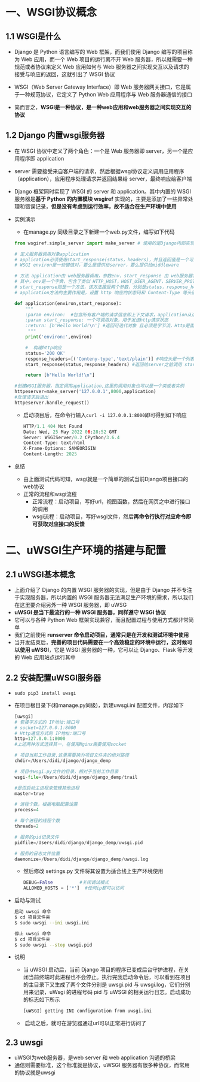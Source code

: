 # 一、WSGI协议概念

## 1.1 WSGI是什么

- Django 是 Python 语言编写的 Web 框架，而我们使用 Django 编写的项目称为 Web 应用，而一个 Web 项目的运行离不开 Web 服务器，所以就需要一种规范或者协议来定义 Web 应用如何与 Web 服务器之间实现交互以及请求的接受与响应的返回，这就引出了 WSGI 协议

- WSGI（Web Server Gateway Interface）即 Web 服务器网关接口，它是属于一种规范协议，它定义了 Python Web 应用程序与 Web 服务器通信的接口

- 简而言之，**WSGI是一种协议，是一种web应用和web服务器之间实现交互的协议**

## 1.2 Django 内置wsgi服务器

- 在 WSGI 协议中定义了两个角色：一个是 Web 服务器即 server，另一个是应用程序即 application

- server 需要接受来自客户端的请求，然后根据wsgi协议定义调用应用程序（application），应用程序处理请求并返回结果给 server，最终响应给客户端

- Django 框架同时实现了 WSGI 的 server 和 application。其中内置的 WSGI 服务器是**基于 Python 的内置模块 wsgiref** 实现的，主要是添加了一些异常处理和错误记录，**但是没有考虑到运行效率，故不适合在生产环境中使用**

- 实例演示

  - 在manage.py 同级目录之下新建一个web.py文件，编写如下代码

  ```python
  from wsgiref.simple_server import make_server # 使用的是Django内部实现的WSGI服务器
  
  # 定义服务器调用对象application
  # application必须使用start_response(status，headers)，并且返回值是一个可迭的代序列，序列中的每个对象将标准输出
  # WSGI environ是一些键值对，要么是提供给server，要么提供给middleware
  
  # 方法 application由 web服务器调用，参数env，start_response 由 web服务器实现并传入
  # 其中，env是一个字典，包含了类似 HTTP_HOST，HOST_USER_AGENT，SERVER_PROTOCO 等环境变量。
  # start_response则是一个方法，该方法接受两个参数，分别是status，response_headers。
  # application方法的主要作用是，设置 http 响应的状态码和 Content-Type 等头部信息，并返回响应的具体结果。
  
  def application(environ,start_response): 
      """
      :param environ:  #包含所有客户端的请求信息即上下文请求，application从这个参数中获取客户端请求意图
      :param start_response: 一个可调用对象，用于发送http请求状态
      :return: [b'Hello World!\n'] #返回可迭代对象 且必须是字节流，Http是面向字节流协议
       """
      print('environ:',environ)
  
      #  构建http响应
      status='200 OK'
      response_headers=[('Conteny-type','text/plain')] #响应头是一个列表
      start_response(status,response_headers) #返回给server之前调用 start_response
  
      return [b"Hello World!\n"]
  
  #创建WSGI服务器，指定调用application,这里的调用对象也可以是一个类或者实例
  httpeserver=make_server('127.0.0.1',8000,application) 
  #处理请求后退出
  httpeserver.handle_request()
  ```

  - 启动项目后，在命令行输入`curl -i 127.0.0.1:8000`即可得到如下响应

    ```python
    HTTP/1.1 404 Not Found
    Date: Wed, 25 May 2022 06:28:52 GMT
    Server: WSGIServer/0.2 CPython/3.6.4
    Content-Type: text/html
    X-Frame-Options: SAMEORIGIN
    Content-Length: 2025
    ```

- 总结

  - 由上面测试代码可知，wsgi就是一个简单的测试当前Django项目接口的web协议
  - 正常的流程和wsgi流程
    - 正常流程：启动项目，写好url，视图函数，然后在网页之中进行接口的调用
    - wsgi流程：启动项目，写好wsgi文件，然后**再命令行执行对应命令即可获取对应接口的反馈**

# 二、uWSGI生产环境的搭建与配置

## 2.1 uWSGI基本概念

- 上面介绍了 Django 的内置 WSGI 服务器的实现，但是由于 Django 并不专注于实现服务器，所以内置的 WSGI 服务器无法满足生产环境的需求，所以我们在这里要介绍另外一种 WSGI 服务器，即 uWSG
- **uWSGI 是当下最流行的一种 WSGI 服务器，同样遵守 WSGI 协议**
- 它可以与各种 Python Web 框架实现兼容，而且配置过程与使用方式都非常简单
- 我们之前使用 **runserver 命令启动项目，通常只是在开发和测试环境中使用**
- 当开发结束后，**完善的项目代码需要在一个高效稳定的环境中运行，这时候可以使用 uWSGI**，它是 WSGI 服务器的一种，它可以让 Django、Flask 等开发的 Web 应用站点运行其中

## 2.2 安装配置uWSGI服务器

- `sudo pip3 install uwsgi`

- 在项目根目录下(和manage.py同级)，新建uwsgi.ini 配置文件，内容如下

  ```python
  [uwsgi]
  # 套接字方式的 IP地址:端口号
  # socket=127.0.0.1:8000
  # Http通信方式的 IP地址:端口号
  http=127.0.0.1:8000
  #上述两种方式选择其一，在使用Nginx需要使用socket
  
  # 项目当前工作目录,这里需要换为项目文件夹的绝对路径
  chdir=/Users/didi/django/django_demp
  
  # 项目中wsgi.py文件的目录，相对于当前工作目录
  wsgi-file=/Users/didi/django/django_demp/trail
  
  #是否启动主进程来管理其他进程
  master=true
  
  # 进程个数，根据电脑配置设置
  process=4
  
  # 每个进程的线程个数
  threads=2
  
  # 服务的pid记录文件
  pidfile=/Users/didi/django/django_demp/uwsgi.pid
  
  # 服务的日志文件位置
  daemonize=/Users/didi/django/django_demp/uwsgi.log
  ```

  - 然后修改 settings.py 文件将其设置为适合线上生产环境使用

    ```python
    DEBUG=False          #关闭调试模式
    ALLOWED_HOSTS = ['*']  #任何ip都可以访问
    ```

    

- 启动与测试

  ```bash
  启动 uwsgi 命令
  $ cd 项目文件夹
  $ sudo uwsgi --ini uwsgi.ini
  
  停止 uwsgi 命令
  $ cd 项目文件夹
  $ sudo uwsgi --stop uwsgi.pid
  ```

- 说明

  - 当 uWSGI 启动后，当前 Django 项目的程序已变成后台守护进程，在关闭当前终端时此进程也不会停止。执行完我启动命令后，可以看到在项目的主目录下又生成了两个文件分别是 uwsgi.pid 与 uwsgi.log，它们分别用来记录，uWsgi 的进程号码 pid 与 uWSGI 的相关运行日志。启动成功的标志如下所示

    ```bash
    [uWSGI] getting INI configuration from uwsgi.ini
    ```

  - ​	启动之后，就可在游览器通过url可以正常进行访问了

## 2.3 uwsgi

- uWSGI为web服务器，是web server 和 web application 沟通的桥梁
- 通信则需要标准，这个标准就是协议，uWSGI  服务器有很多种协议，而常用的协议就是uwsgi